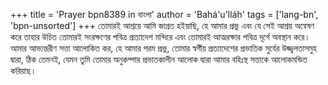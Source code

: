 +++
title = 'Prayer bpn8389 in বাংলা'
author = 'Bahá'u'lláh'
tags = ['lang-bn', 'bpn-unsorted']
+++
তোমারই আশ্রয়ে আমি জাগ্রত হইয়াছি, হে আমার প্রভু এবং যে সেই আশ্রয় অন্বেষণ করে তাহার উচিত তোমারই সংরক্ষণের পবিত্র প্রত্যাদেশ মন্দিরে এবং তোমারই আত্মরক্ষার পবিত্র দূর্গে অবস্থান করে। আমার আভ্যন্তরীণ সত্তা আলোকিত কর, হে আমার পরম প্রভু, তোমার স্বর্গীয় প্রত্যাদেশের প্রভাতিক সুর্যের উজ্জ্বলতাসমুহ দ্বারা, ঠিক তেমনই, যেমন তুমি তোমার অনুকম্পার প্রভাতকালীন আলোক দ্বারা আমার বহিঃস্থ সত্তাকে আলোকমন্ডিত করিয়াছ।
